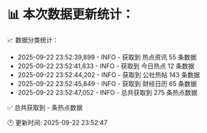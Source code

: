 📊 本次数据更新统计：
==========================

📈 数据分类统计：
- 2025-09-22 23:52:39,899 - INFO - 获取到 热点资讯 55 条数据
- 2025-09-22 23:52:41,833 - INFO - 获取到 今日热点 12 条数据
- 2025-09-22 23:52:44,202 - INFO - 获取到 公社热帖 143 条数据
- 2025-09-22 23:52:45,849 - INFO - 获取到 财经日历 65 条数据
- 2025-09-22 23:52:47,052 - INFO - 总共获取到 275 条热点数据

✅ 总共获取到 - 条热点数据

🕐 更新时间: 2025-09-22 23:52:47
